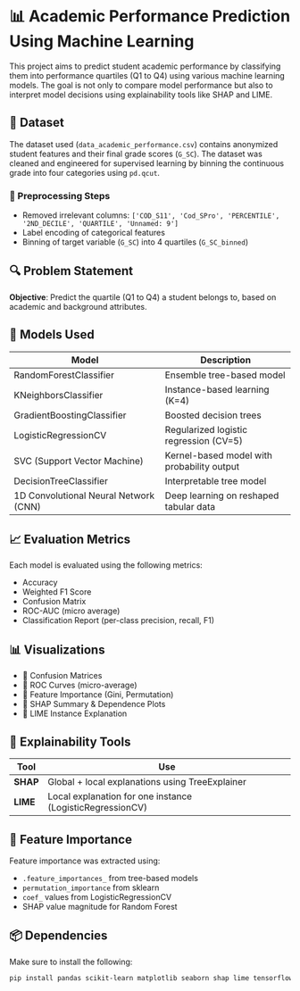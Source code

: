 # 📊 Academic Performance Prediction Using Machine Learning

This project aims to predict student academic performance by classifying them into performance quartiles (Q1 to Q4) using various machine learning models. The goal is not only to compare model performance but also to interpret model decisions using explainability tools like SHAP and LIME.

## 📁 Dataset

The dataset used (`data_academic_performance.csv`) contains anonymized student features and their final grade scores (`G_SC`). The dataset was cleaned and engineered for supervised learning by binning the continuous grade into four categories using `pd.qcut`.

### 🧹 Preprocessing Steps
- Removed irrelevant columns: `['COD_S11', 'Cod_SPro', 'PERCENTILE', '2ND_DECILE', 'QUARTILE', 'Unnamed: 9']`
- Label encoding of categorical features
- Binning of target variable (`G_SC`) into 4 quartiles (`G_SC_binned`)

## 🔍 Problem Statement

**Objective**: Predict the quartile (Q1 to Q4) a student belongs to, based on academic and background attributes.

## 🧠 Models Used

| Model                    | Description                               |
|--------------------------|-------------------------------------------|
| RandomForestClassifier   | Ensemble tree-based model                 |
| KNeighborsClassifier     | Instance-based learning (K=4)             |
| GradientBoostingClassifier | Boosted decision trees                  |
| LogisticRegressionCV     | Regularized logistic regression (CV=5)    |
| SVC (Support Vector Machine) | Kernel-based model with probability output |
| DecisionTreeClassifier   | Interpretable tree model                  |
| 1D Convolutional Neural Network (CNN) | Deep learning on reshaped tabular data |

## 📈 Evaluation Metrics

Each model is evaluated using the following metrics:
- Accuracy
- Weighted F1 Score
- Confusion Matrix
- ROC-AUC (micro average)
- Classification Report (per-class precision, recall, F1)

## 📊 Visualizations

- 📌 Confusion Matrices
- 📌 ROC Curves (micro-average)
- 📌 Feature Importance (Gini, Permutation)
- 📌 SHAP Summary & Dependence Plots
- 📌 LIME Instance Explanation

## 🧪 Explainability Tools

| Tool | Use |
|------|-----|
| **SHAP** | Global + local explanations using TreeExplainer |
| **LIME** | Local explanation for one instance (LogisticRegressionCV) |

## 🧬 Feature Importance

Feature importance was extracted using:
- `.feature_importances_` from tree-based models
- `permutation_importance` from sklearn
- `coef_` values from LogisticRegressionCV
- SHAP value magnitude for Random Forest

## 📦 Dependencies

Make sure to install the following:

```bash
pip install pandas scikit-learn matplotlib seaborn shap lime tensorflow
